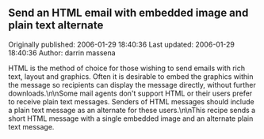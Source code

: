 ## Send an HTML email with embedded image and plain text alternate 
Originally published: 2006-01-29 18:40:36 
Last updated: 2006-01-29 18:40:36 
Author: darrin massena 
 
HTML is the method of choice for those wishing to send emails with rich text, layout and graphics. Often it is desirable to embed the graphics within the message so recipients can display the message directly, without further downloads.\n\nSome mail agents don't support HTML or their users prefer to receive plain text messages. Senders of HTML messages should include a plain text message as an alternate for these users.\n\nThis recipe sends a short HTML message with a single embedded image and an alternate plain text message.